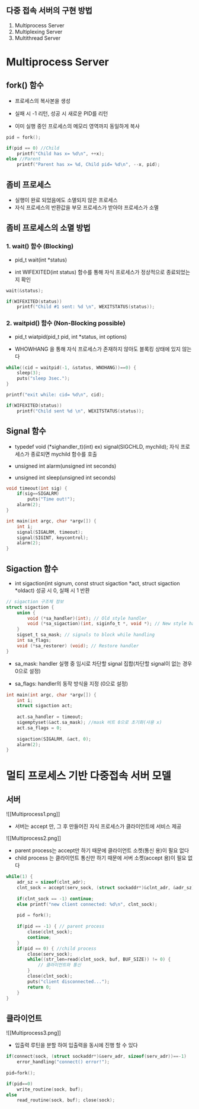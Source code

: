 ## 다중 접속 서버의 구현 방법

1. Multiprocess Server
2. Multiplexing Server
3. Multithread Server

# Multiprocess Server

## fork() 함수

- 프로세스의 복사본을 생성
	
- 실패 시 -1 리턴, 성공 시 새로운 PID를 리턴
	
- 이미 실행 중인 프로세스의 메모리 영역까지 동일하게 복사

```c
pid = fork(); 

if(pid == 0) //Child
	printf("Child has x= %d\n", ++x); 
else //Parent
	printf("Parent has x= %d, Child pid= %d\n", --x, pid);
```

## 좀비 프로세스

- 실행이 완료 되었음에도 소멸되지 않은 프로세스
- 자식 프로세스의 반환값을 부모 프로세스가 받아야 프로세스가 소멸

## 좀비 프로세스의 소멸 방법

### 1. wait() 함수 (Blocking)

- pid_t wait(int \*status)
	
- int WIFEXITED(int status) 함수를 통해 자식 프로세스가 정상적으로 종료되었는지 확인

```c
wait(&status); 

if(WIFEXITED(status)) 
	printf("Child #1 sent: %d \n", WEXITSTATUS(status));
```


### 2. waitpid() 함수 (Non-Blocking possible)

- pid_t wiatpid(pid_t pid, int \*status, int options)
	
-  WHOWHANG 을 통해 자식 프로세스가 존재하지 않아도 블록킹 상태에 있지 않는다

```c
while((cid = waitpid(-1, &status, WNOHANG))==0) { 
	sleep(3); 
	puts("sleep 3sec."); 
} 

printf("exit while: cid= %d\n", cid); 

if(WIFEXITED(status)) 
	printf("Child sent %d \n", WEXITSTATUS(status));
```

## Signal 함수

- typedef void (\*sighandler_t)(int)
	ex) signal(SIGCHLD, mychild); 자식 프로세스가 종료되면 mychild 함수를 호출
	
- unsigned int alarm(unsigned int seconds)
	
- unsigned int sleep(unsigned int seconds)

```c
void timeout(int sig) { 
	if(sig==SIGALRM) 
		puts("Time out!"); 
	alarm(2); 
}

int main(int argc, char *argv[]) { 
	int i; 
	signal(SIGALRM, timeout); 
	signal(SIGINT, keycontrol); 
	alarm(2);
}
```

## Sigaction 함수

- int sigaction(int signum, const struct sigaction \*act, struct sigaction \*oldact)
	 성공 시 0, 실패 시 1 반환

```c
// sigaction 구조체 정보
struct sigaction { 
	union { 
		void (*sa_handler)(int); // Old style handler 
		void (*sa_sigaction)(int, siginfo_t *, void *); // New style handler 
	} 
	sigset_t sa_mask; // signals to block while handling 
	int sa_flags;
	void (*sa_restorer) (void); // Restore handler 
}
```

- sa_mask: handler 실행 중 임시로 차단할 signal 집합(차단할 signal이 없는 경우 0으로 설정)
	
- sa_flags: handler의 동작 방식을 지정 (0으로 설정)

```c
int main(int argc, char *argv[]) { 
	int i; 
	struct sigaction act; 
	
	act.sa_handler = timeout; 
	sigemptyset(&act.sa_mask); //mask 비트 0으로 초기화(사용 x)
	act.sa_flags = 0; 
	
	sigaction(SIGALRM, &act, 0); 
	alarm(2);
}
```

# 멀티 프로세스 기반 다중접속 서버 모델

## 서버


![[Multiprocess1.png]]

- 서버는 accept 만, 그 후 만들어진 자식 프로세스가 클라이언트에 서비스 제공

![[Multiprocess2.png]]

- parent process는 accept만 하기 때문에 클라이언트 소켓(통신 용)이 필요 없다
- child process 는 클라이언트 통신만 하기 때문에 서버 소켓(accept 용)이 필요 없다

```c
while(1) { 
	adr_sz = sizeof(clnt_adr); 
	clnt_sock = accept(serv_sock, (struct sockaddr*)&clnt_adr, &adr_sz); 
	
	if(clnt_sock == -1) continue; 
	else printf("new client connected: %d\n", clnt_sock);
	
	pid = fork(); 
	
	if(pid == -1) { // parent process
		close(clnt_sock);
		continue; 
	} 
	if(pid == 0) { //child process
		close(serv_sock); 
		while((str_len=read(clnt_sock, buf, BUF_SIZE)) != 0) { 
			// 클라이언트와 통신
		} 
		close(clnt_sock); 
		puts("client disconnected...");
		return 0; 
	}
}
```

## 클라이언트

![[Multiprocess3.png]]

- 입출력 루틴을 분할 하여 입출력을 동시에 진행 할 수 있다

```c
if(connect(sock, (struct sockaddr*)&serv_adr, sizeof(serv_adr))==-1) 
	error_handling("connect() error!"); 
	
pid=fork(); 

if(pid==0) 
	write_routine(sock, buf); 
else 
	read_routine(sock, buf); close(sock);
```